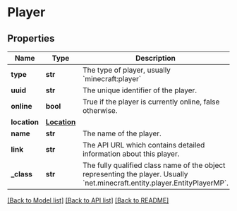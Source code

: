 # Player

## Properties
Name | Type | Description | Notes
------------ | ------------- | ------------- | -------------
**type** | **str** | The type of player, usually &#x60;minecraft:player&#x60; | [optional] 
**uuid** | **str** | The unique identifier of the player. | [optional] 
**online** | **bool** | True if the player is currently online, false otherwise. | [optional] 
**location** | [**Location**](Location.md) |  | [optional] 
**name** | **str** | The name of the player. | [optional] 
**link** | **str** | The API URL which contains detailed information about this player. | [optional] 
**_class** | **str** | The fully qualified class name of the object representing the player. Usually &#x60;net.minecraft.entity.player.EntityPlayerMP&#x60;. | [optional] 

[[Back to Model list]](../README.md#documentation-for-models) [[Back to API list]](../README.md#documentation-for-api-endpoints) [[Back to README]](../README.md)


